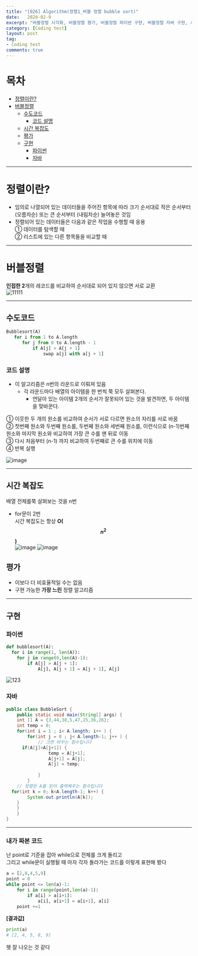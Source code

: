 ```yaml
---
title: "[026] Algorithm(정렬1_버블 정렬 bubble sort)"
date:   2020-02-9
excerpt: "버블정렬 시각화, 버블정렬 평가, 버블정렬 파이썬 구현, 버블정렬 자바 구현, 시간 복잡도,버블정렬 쉽게 설명, 그림으로 보기 "
category: [Coding test]
layout: post
tag:
- Coding test
comments: true
---
```


# 목차
- [정렬이란?](#정렬이란?)
- [버블정렬](#버블정렬)
  * [수도코드](#수도코드)
    + [코드 설명](#코드-설명)
  * [시간 복잡도](#시간-복잡도)
  * [평가](#평가)
  * [구현](#구현)
    + [파이썬](#파이썬)
    + [자바](#자바)



---

# 정렬이란?
* 임의로 나열되어 있는 데이터들을 주어진 항목에 따라 크기 순서대로 작은 순서부터 (오름차순) 또는 큰 순서부터 (내림차순) 늘어놓은 것임            
* 정렬되어 있는 데이터들은 다음과 같은 작업을 수행할 때 응용    
 ① 데이터를 탐색할 때    
 ② 리스트에 있는 다른 항목들을 비교할 때     

---

# 버블정렬
**인접한 2**개의 레코드를 비교하여 순서대로 되어 있지 않으면 서로 교환      
![11111](https://user-images.githubusercontent.com/76824611/121237780-60f09900-c8d2-11eb-9909-adc249c5b0a0.gif)

----


## 수도코드
```python
Bubblesort(A) 
   for i from 1 to A.length 
      for j from 0 to A.length - 1
          if A[j] > A[j + 1] 
              swap a[j] with a[j + 1]
```

### 코드 설명     
* 이 알고리즘은 n번의 라운드로 이뤄져 있음       
  * 각 라운드마다 배열의 아이템을 한 번씩 쭉 모두 살펴본다.       
    * 연달아 있는 아이템 2개의 순서가 잘못되어 있는 것을 발견하면, 두 아이템을 맞바꾼다.      

① 이웃한 두 개의 원소를 비교하여 순서가 서로 다르면 원소의 자리를 서로 바꿈            
② 첫번째 원소와 두번째 원소를, 두번째 원소와 세번째 원소를, 이런식으로 (n-1)번째 원소와 마지막 원소와 비교하여 가장 큰 수를 맨 뒤로 이동      
③ 다시 처음부터 (n-1) 까지 비교하여 두번째로 큰 수를 위치에 이동       
④ 반복 실행 

![image](https://user-images.githubusercontent.com/76824611/121238561-30f5c580-c8d3-11eb-8c43-060826d88eb2.png)




----


## 시간 복잡도
배열 전체를쭉 살펴보는 것을 n번      
* for문이 2번     
시간 복잡도는 항상 **O($$n^2$$)**   
![image](https://user-images.githubusercontent.com/76824611/121238591-3a7f2d80-c8d3-11eb-8d70-83a4acfb2b30.png)
![image](https://user-images.githubusercontent.com/76824611/121237888-7c5ba400-c8d2-11eb-9397-616649e04f09.png)


## 평가
* 이보다 더 비효율적일 수는 없음    
* 구현 가능한 **가장 느린** 정렬 알고리즘    



----



## 구현

### 파이썬
```python
def bubblesort(A):
  for i in range(1, len(A)):
    for j in range(0,len(A)-1):
        if A[j] > A[j + 1]:
            A[j], A[j + 1] = A[j + 1], A[j]
```

![123](https://user-images.githubusercontent.com/76824611/121243057-40c3d880-c8d8-11eb-80fd-600a527d8a81.gif)

### 자바
```java
public class BubbleSort {
	public static void main(String[] args) {
	int [] A = {3,44,38,5,47,15,36,26};
	int temp = 0;
	for(int i = 1 ; i< A.length; i++ ) {
		for(int j = 0 ; j< A.length-1; j++ ) {
			// 크면 바꾸는 함수입니다
      if(A[j]>A[j+1]) {
				temp = A[j+1];
				A[j+1] = A[j];
				A[j] = temp;
						
			}
		}
	// 정렬된 A를 읽어 출력해주는 함수입니다
  for(int k = 0; k<A.length-1; k++) {
		System.out.println(A[k]);
	}
	}
	}
}
```

---

### 내가 짜본 코드
난 point로 기준을 잡아 while으로 전체를 크게 돌리고     
그리고 while문이 실행될 때 마자 각자 돌라가는 코드를 이렇게 표현해 봤다    
```python
a = [2,8,4,5,9]
point = 0
while point <= len(a)-1:
    for i in range(point,len(a)-1):
        if a[i] > a[i+1]:
            a[i], a[i+1] = a[i+1], a[i]
    point +=1
```

**[결과값]**
```python
print(a)
# [2, 4, 5, 8, 9]
```
헷 잘 나오는 것 같다




